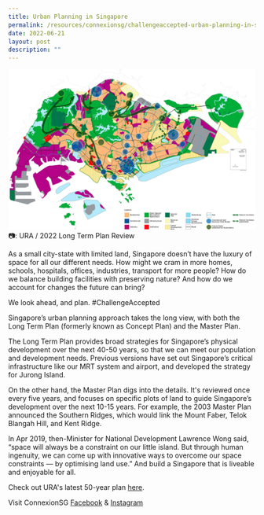 ```yaml
---
title: Urban Planning in Singapore
permalink: /resources/connexionsg/challengeaccepted-urban-planning-in-singapore/
date: 2022-06-21
layout: post
description: ""
---
```

![](/images/connexionsg/2022/sg%20urban%20planning.jpg)
📷: URA / 2022 Long Term Plan Review

As a small city-state with limited land, Singapore doesn’t have the luxury of space for all our different needs. How might we cram in more homes, schools, hospitals, offices, industries, transport for more people? How do we balance building facilities with preserving nature? And how do we account for changes the future can bring?

We look ahead, and plan. #ChallengeAccepted

Singapore’s urban planning approach takes the long view, with both the Long Term Plan (formerly known as Concept Plan) and the Master Plan.

The Long Term Plan provides broad strategies for Singapore’s physical development over the next 40-50 years, so that we can meet our population and development needs. Previous versions have set out Singapore’s critical infrastructure like our MRT system and airport, and developed the strategy for Jurong Island.

On the other hand, the Master Plan digs into the details. It's reviewed once every five years, and focuses on specific plots of land to guide Singapore’s development over the next 10-15 years. For example, the 2003 Master Plan announced the Southern Ridges, which would link the Mount Faber, Telok Blangah Hill, and Kent Ridge.

In Apr 2019, then-Minister for National Development Lawrence Wong said, “space will always be a constraint on our little island. But through human ingenuity, we can come up with innovative ways to overcome our space constraints — by optimising land use.” And build a Singapore that is liveable and enjoyable for all.

Check out URA's latest 50-year plan [here](https://www.ura.gov.sg/Corporate/Planning/Long-Term-Plan-Review/Space-for-Our-Dreams-Exhibition?fbclid=IwAR30OTARfKh2u20BEfnYAWXFxvaopJZMbdwwgrXCHP-aAZACF_32z1jAZkU).


Visit ConnexionSG [Facebook](https://www.facebook.com/ConnexionSG) & [Instagram](https://www.instagram.com/connexionsg/)
